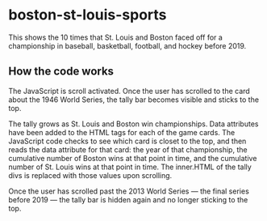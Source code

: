# boston-st-louis-sports
This shows the 10 times that St. Louis and Boston faced off for a championship in baseball, basketball, football, and hockey before 2019.

## How the code works
The JavaScript is scroll activated. Once the user has scrolled to the card about the 1946 World Series, the tally bar becomes visible and sticks to the top.

The tally grows as St. Louis and Boston win championships. Data attributes have been added to the HTML tags for each of the game cards. The JavaScript code checks to see which card is closet to the top, and then reads the data attribute for that card: the year of that championship, the cumulative number of Boston wins at that point in time, and the cumulative number of St. Louis wins at that point in time. The inner.HTML of the tally divs is replaced with those values upon scrolling.

Once the user has scrolled past the 2013 World Series — the final series before 2019 — the tally bar is hidden again and no longer sticking to the top.